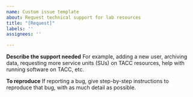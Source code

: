 ```yaml
---
name: Custom issue template
about: Request technical support for lab resources
title: "[Request]"
labels: ''
assignees: ''

---
```


**Describe the support needed**
For example, adding a new user, archiving data, requesting more service units (SUs) on TACC resources, help with running software on TACC, etc.

**To reproduce**
If reporting a bug, give step-by-step instructions to reproduce that bug, with as much detail as possible.
